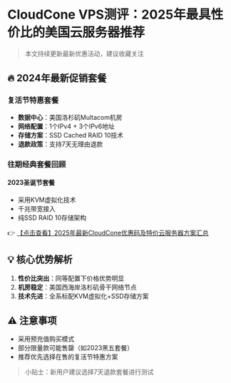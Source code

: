 # CloudCone VPS测评：2025年最具性价比的美国云服务器推荐

> 本文持续更新最新优惠活动，建议收藏关注

## 🔥 2024年最新促销套餐

### 复活节特惠套餐
- **数据中心**：美国洛杉矶Multacom机房
- **网络配置**：1个IPv4 + 3个IPv6地址
- **存储方案**：SSD Cached RAID 10技术
- **退款政策**：支持7天无理由退款

### 往期经典套餐回顾
#### 2023圣诞节套餐
- 采用KVM虚拟化技术
- 千兆带宽接入
- 纯SSD RAID 10存储架构

👉 [【点击查看】2025年最新CloudCone优惠码及特价云服务器方案汇总](https://bit.ly/Cloudcone)

## 💡 核心优势解析
1. **性价比突出**：同等配置下价格优势明显
2. **机房稳定**：美国西海岸洛杉矶骨干网络节点
3. **技术先进**：全系标配KVM虚拟化+SSD存储方案

## ⚠️ 注意事项
- 采用预充值购买模式
- 部分限量款可能售罄（如2023黑五套餐）
- 推荐优先选择在售的复活节特惠方案

> 小贴士：新用户建议选择7天退款套餐进行测试